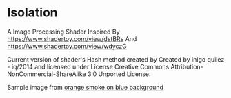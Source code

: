 # Isolation
A Image Processing Shader Inspired By https://www.shadertoy.com/view/dstBRs And https://www.shadertoy.com/view/wdyczG

Current version of shader's Hash method created by Created by inigo quilez - iq/2014 and licensed under License Creative Commons Attribution-NonCommercial-ShareAlike 3.0 Unported License.

Sample image from [orange smoke on blue background](https://unsplash.com/photos/orange-smoke-on-blue-background-Hyu76loQLdk)